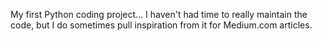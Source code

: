 My first Python coding project... I haven't had time to really maintain the code, but I do sometimes pull inspiration from it for Medium.com articles.
